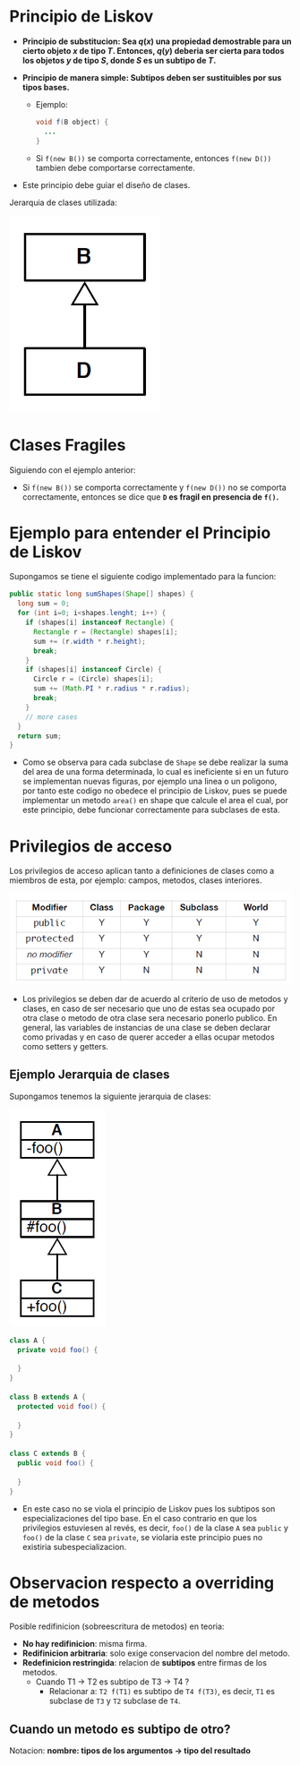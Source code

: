 # Principio de Liskov

* **Principio de substitucion: Sea $q(x)$ una propiedad demostrable para un cierto objeto $x$ de tipo $T$. Entonces, $q(y)$ deberia ser cierta para todos los objetos $y$ de tipo $S$, donde $S$ es un subtipo de $T$.**
* **Principio de manera simple: Subtipos deben ser sustituibles por sus tipos bases.**
  * Ejemplo:
  
    ```java
    void f(B object) {
      ...
    }
    ```
  * Si `f(new B())` se comporta correctamente, entonces `f(new D())` tambien debe comportarse correctamente.

* Este principio debe guiar el diseño de clases.

Jerarquia de clases utilizada:

![](img/DB.PNG)

# Clases Fragiles

Siguiendo con el ejemplo anterior:

* Si `f(new B())` se comporta correctamente y `f(new D())` no se comporta correctamente, entonces se dice que **`D` es fragil en presencia de `f()`.**

# Ejemplo para entender el Principio de Liskov

Supongamos se tiene el siguiente codigo implementado para la funcion:

```java
public static long sumShapes(Shape[] shapes) {
  long sum = 0;
  for (int i=0; i<shapes.lenght; i++) {
    if (shapes[i] instanceof Rectangle) {
      Rectangle r = (Rectangle) shapes[i];
      sum += (r.width * r.height);
      break;
    }
    if (shapes[i] instanceof Circle) {
      Circle r = (Circle) shapes[i];
      sum += (Math.PI * r.radius * r.radius);
      break;
    }
    // more cases
  }
  return sum;
}
```

* Como se observa para cada subclase de `Shape` se debe realizar la suma del area de una forma determinada, lo cual es ineficiente si en un futuro se implementan nuevas figuras, por ejemplo una linea o un poligono, por tanto este codigo no obedece el principio de Liskov, pues se puede implementar un metodo `area()` en shape que calcule el area el cual, por este principio, debe funcionar correctamente para subclases de esta.

# Privilegios de acceso

Los privilegios de acceso aplican tanto a definiciones de clases como a miembros de esta, por ejemplo: campos, metodos, clases interiores.

![](img/privilegios.PNG)

* Los privilegios se deben dar de acuerdo al criterio de uso de metodos y clases, en caso de ser necesario que uno de estas sea ocupado por otra clase o metodo de otra clase sera necesario ponerlo publico. En general, las variables de instancias de una clase se deben declarar como privadas y en caso de querer acceder a ellas ocupar metodos como setters y getters.

## Ejemplo Jerarquia de clases

Supongamos tenemos la siguiente jerarquia de clases:

![](img/privilegioJerarquia.PNG)

```java
class A {
  private void foo() {

  }
}

class B extends A {
  protected void foo() {

  }
}

class C extends B {
  public void foo() {

  }
}
```

* En este caso no se viola el principio de Liskov pues los subtipos son especializaciones del tipo base. En el caso contrario en que los privilegios estuviesen al revés, es decir, `foo()` de la clase `A` sea `public` y `foo()` de la clase `C` sea `private`, se violaria este principio pues no existiria subespecializacion.

# Observacion respecto a overriding de metodos

Posible redifinicion (sobreescritura de metodos) en teoria:

* **No hay redifinicion**: misma firma.
* **Redifinicion arbitraria**: solo exige conservacion del nombre del metodo.
* **Redefinicion restringida**: relacion de **subtipos** entre firmas de los metodos.
  * Cuando T1 -> T2 es subtipo de T3 -> T4 ?
    * Relacionar a: `T2 f(T1)` es subtipo de `T4 f(T3)`, es decir, `T1` es subclase de `T3` y `T2` subclase de `T4`.

## Cuando un metodo es subtipo de otro?

Notacion: **nombre: tipos de los argumentos -> tipo del resultado**